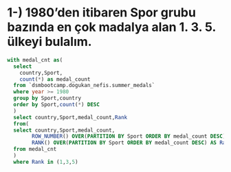 # 1-) 1980’den itibaren Spor grubu bazında en çok madalya alan 1. 3. 5. ülkeyi bulalım.
```SQL
with medal_cnt as(
  select
    country,Sport,
    count(*) as medal_count
  from `dsmbootcamp.dogukan_nefis.summer_medals`
  where year >= 1980
  group by Sport,country
  order by Sport,count(*) DESC
  )
  select country,Sport,medal_count,Rank
  from(
  select country,Sport,medal_count,
        ROW_NUMBER() OVER(PARTITION BY Sport ORDER BY medal_count DESC) AS Row_number,
        RANK() OVER(PARTITION BY Sport ORDER BY medal_count DESC) AS Rank
  from medal_cnt
  )
  where Rank in (1,3,5)
```
